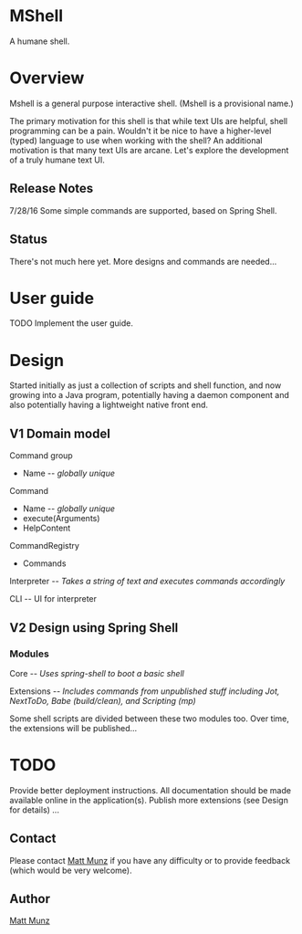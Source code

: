 # MShell

A humane shell.

# Overview

Mshell is a general purpose interactive shell. (Mshell is a provisional name.)

The primary motivation for this shell is that while text UIs are helpful, shell programming can be a pain. Wouldn't it be nice to have a higher-level (typed) language to use when working with the shell? An additional motivation is that many text UIs are arcane. Let's explore the development of a truly humane text UI.

## Release Notes

7/28/16 Some simple commands are supported, based on Spring Shell. 

## Status

There's not much here yet. More designs and commands are needed...

# User guide

TODO Implement the user guide.

# Design

Started initially as just a collection of scripts and shell function, and now growing into a Java program, potentially having a daemon component and also potentially having a lightweight native front end.

## V1 Domain model

Command group
+ Name -- _globally unique_

Command
+ Name -- _globally unique_
+ execute(Arguments)
+ HelpContent

CommandRegistry
+ Commands

Interpreter -- _Takes a string of text and executes commands accordingly_

CLI -- UI for interpreter

## V2 Design using Spring Shell

### Modules

Core -- _Uses spring-shell to boot a basic shell_

Extensions -- _Includes commands from unpublished stuff including Jot, NextToDo, Babe (build/clean), and Scripting (mp)_

Some shell scripts are divided between these two modules too. Over time, the extensions will be published...

# TODO 

Provide better deployment instructions.
All documentation should be made available online in the application(s).
Publish more extensions (see Design for details)
...

## Contact

Please contact [Matt Munz](https://github.com/mattmunz) if you have any difficulty or 
to provide feedback (which would be very welcome).

## Author

[Matt Munz](https://github.com/mattmunz)

